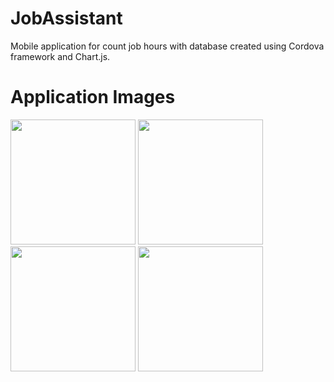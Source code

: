# JobAssistant
Mobile application for count job hours with database created using Cordova framework and Chart.js.

# Application Images
<img src="https://github.com/Kevvski/JobAssistant/blob/main/AppImages/1.jpg" width="200">
<img src="https://github.com/Kevvski/JobAssistant/blob/main/AppImages/2.jpg" width="200">
<img src="https://github.com/Kevvski/JobAssistant/blob/main/AppImages/3.jpg" width="200">
<img src="https://github.com/Kevvski/JobAssistant/blob/main/AppImages/4.jpg" width="200">
